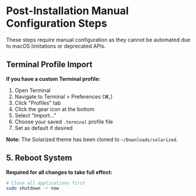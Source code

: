 # Post-Installation Manual Configuration Steps

These steps require manual configuration as they cannot be automated due to macOS limitations or deprecated APIs.

## Terminal Profile Import

**If you have a custom Terminal profile:**

1. Open Terminal
2. Navigate to Terminal > Preferences (⌘,)
3. Click "Profiles" tab
4. Click the gear icon at the bottom
5. Select "Import..."
6. Choose your saved `.terminal` profile file
7. Set as default if desired

**Note:** The Solarized theme has been cloned to `~/Downloads/solarized`.

## 5. Reboot System

**Required for all changes to take full effect:**

```bash
# Close all applications first
sudo shutdown -r now
```
